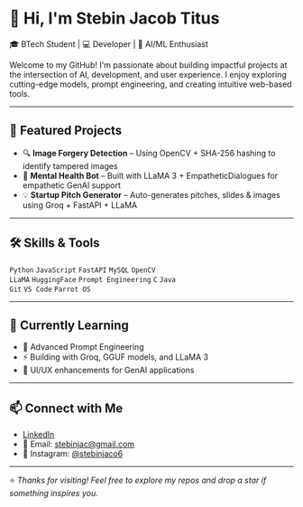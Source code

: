 # 👋 Hi, I'm Stebin Jacob Titus

🎓 BTech Student | 💻 Developer | 🤖 AI/ML Enthusiast

Welcome to my GitHub! I'm passionate about building impactful projects at the intersection of AI, development, and user experience. I enjoy exploring cutting-edge models, prompt engineering, and creating intuitive web-based tools.

---

## 🚀 Featured Projects

- 🔍 **Image Forgery Detection** – Using OpenCV + SHA-256 hashing to identify tampered images  
- 🧠 **Mental Health Bot** – Built with LLaMA 3 + EmpatheticDialogues for empathetic GenAI support  
- 💡 **Startup Pitch Generator** – Auto-generates pitches, slides & images using Groq + FastAPI + LLaMA

---

## 🛠 Skills & Tools

`Python` `JavaScript` `FastAPI` `MySQL` `OpenCV`  
`LLaMA` `HuggingFace` `Prompt Engineering` `C` `Java`  
`Git` `VS Code` `Parrot OS`

---

## 🌱 Currently Learning

- 🧠 Advanced Prompt Engineering  
- ⚡ Building with Groq, GGUF models, and LLaMA 3  
- 🎨 UI/UX enhancements for GenAI applications

---

## 📫 Connect with Me

- [LinkedIn](https://www.linkedin.com/in/stebinjacobtitus/)  
- 📧 Email: [stebinjac@gmail.com](mailto:stebinjac@gmail.com)  
- 📸 Instagram: [@stebinjaco6](https://www.instagram.com/stebinjaco6/)

---

⭐ *Thanks for visiting! Feel free to explore my repos and drop a star if something inspires you.*
